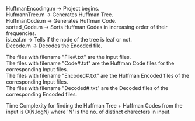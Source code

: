 HuffmanEncoding.m   ->  Project begins.  
HufmannTree.m       ->  Generates Huffman Tree.  
HuffmanCode.m       ->  Generates Huffman Code.  
sorted_Code.m       ->  Sorts Huffman Codes in increasing order of their frequencies.  
isLeaf.m            ->  Tells if the node of the tree is leaf or not.  
Decode.m            ->  Decodes the Encoded file.  
  
The files with filename "File#.txt" are the input files.  
The files with filename "Code#.txt" are the Huffman Code files for the corresponding Input files.  
The files with filename "Encoded#.txt" are the Huffman Encoded files of the corresponding Input files.  
The files with filename "Decoded#.txt" are the Decoded files of the corresponding Encoded files.  
  
Time Complexity for finding the Huffman Tree + Huffman Codes from the input is O(N.logN) where 'N' is the no. of distinct charecters in input.  
